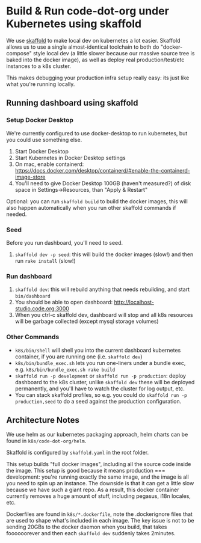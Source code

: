 # Build & Run code-dot-org under Kubernetes using skaffold

We use [skaffold](https://skaffold.dev/) to make local dev on kubernetes a lot easier. Skaffold
allows us to use a single almost-identical toolchain to both do "docker-compose" style local
dev (a little slower because our massive source tree is baked into the docker image), as well
as deploy real production/test/etc instances to a k8s cluster.

This makes debugging your production infra setup really easy: its just like what you're running
locally.

## Running dashboard using skaffold

### Setup Docker Desktop

We're currently configured to use docker-desktop to run kubernetes, but you could use something else.

1. Start Docker Desktop
1. Start Kubernetes in Docker Desktop settings
1. On mac, enable containerd: https://docs.docker.com/desktop/containerd/#enable-the-containerd-image-store
1. You'll need to give Docker Desktop 100GB (haven't measured?) of disk space in Settings->Resources, than "Apply & Restart"

Optional: you can run `skaffold build` to build the docker images, this will also happen automatically when you run other skaffold commands if needed.

### Seed

Before you run dashboard, you'll need to seed.

1. `skaffold dev -p seed`: this will build the docker images (slow!) and then run `rake install` (slow!)

### Run dashboard

1. `skaffold dev`: this will rebuild anything that needs rebuilding, and start `bin/dashboard`
2. You should be able to open dashboard: http://localhost-studio.code.org:3000
3. When you ctrl-c skaffold dev, dashboard will stop and all k8s resources will be garbage collected (except mysql storage volumes)

### Other Commands

- `k8s/bin/shell` will shell you into the current dashboard kubernetes container, if you are running one (i.e. `skaffold dev`)
- `k8s/bin/bundle_exec.sh` lets you run one-liners under a bundle exec, e.g. `k8s/bin/bundle_exec.sh rake build`
- `skaffold run -p development` or `skaffold run -p production`: deploy dashboard to the k8s cluster, unlike `skaffold dev` these will be deployed permanently, and you'll have to watch the cluster for log output, etc.
- You can stack skaffold profiles, so e.g. you could do `skaffold run -p production,seed` to do a seed against the production configuration.

## Architecture Notes

We use helm as our kubernetes packaging approach, helm charts can be found in `k8s/code-dot-org/helm`.

Skaffold is configured by `skaffold.yaml` in the root folder.

This setup builds "full docker images", including all the source code inside the image. This setup
is good because it means production === development: you're running exactly the same image, and
the image is all you need to spin up an instance. The downside is that it can get a little slow
because we have such a giant repo. As a result, this docker container currently removes a huge
amount of stuff, including pegasus, i18n locales, etc.

Dockerfiles are found in `k8s/*.dockerfile`, note the .dockerignore files that are used to shape
what's included in each image. The key issue is not to be sending 20GBs to the docker daemon when
you build, that takes foooooorever and then each `skaffold dev` suddenly takes 2minutes.
